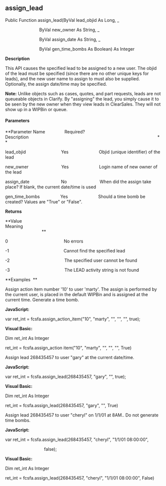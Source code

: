assign_lead
-----------

Public Function assign_lead(ByVal lead_objid As Long, _

                            ByVal new_owner As String, _

                            ByVal assign_date As String, _

                            ByVal gen_time_bombs As Boolean) As Integer

**Description**

This API causes the specified lead to be assigned to a new user. The objid of the lead must be specified (since there are no other unique keys for leads), and the new user name to assign to must also be supplied. Optionally, the assign date/time may be specified.

**Note:** Unlike objects such as cases, quotes, and part requests, leads are not queueable objects in Clarify. By "assigning" the lead, you simply cause it to be seen by the new owner when they view leads in ClearSales. They will not show up in a WIPBin or queue.

#### Parameters
**Parameter Name                Required?             Description                                                                                                          **

lead_objid                             Yes                         Objid (unique identifier) of the lead

new_owner                           Yes                         Login name of new owner of the lead

assign_date                          No                           When did the assign take place? If blank, the current date/time is used

gen_time_bombs                 Yes                         Should a time bomb be created? Values are "True" or "False".

**Returns**

**Value                                     Meaning                                                                                                                                               **

0                                              No errors

-1                                             Cannot find the specified lead

-2                                             The specified user cannot be found

-3                                             The LEAD activity string is not found

**Examples  **

 Assign action item number '10' to user 'marty'. The assign is performed by the current user, is placed in the default WIPBin and is assigned at the current time. Generate a time bomb.

**JavaScript:**

var ret_int = fcsfa.assign_action_item("10", "marty", "", "", "", true);

**Visual Basic:**

Dim ret_int As Integer

ret_int = fcsfa.assign_action item("10", "marty", "", "", "", True)

 Assign lead 268435457 to user "gary" at the current date/time.

**JavaScript:**

var ret_int = fcsfa.assign_lead(268435457, "gary", "", true);

**Visual Basic:**

Dim ret_int As Integer

ret_int = fcsfa.assign_lead(268435457, "gary", "", True)

 Assign lead 268435457 to user "cheryl" on 1/1/01 at 8AM.. Do not generate time bombs.

**JavaScript:**

var ret_int = fcsfa.assign_lead(268435457, "cheryl", "1/1/01 08:00:00",

                                false);

**Visual Basic:**

Dim ret_int As Integer

ret_int = fcsfa.assign_lead(268435457, "cheryl", "1/1/01 08:00:00", False)